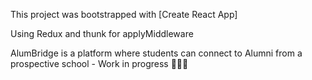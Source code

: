 This project was bootstrapped with [Create React App]

Using Redux and thunk for applyMiddleware

AlumBridge is a platform where students can connect to Alumni from a prospective school - Work in progress 👷🏽‍♀️
